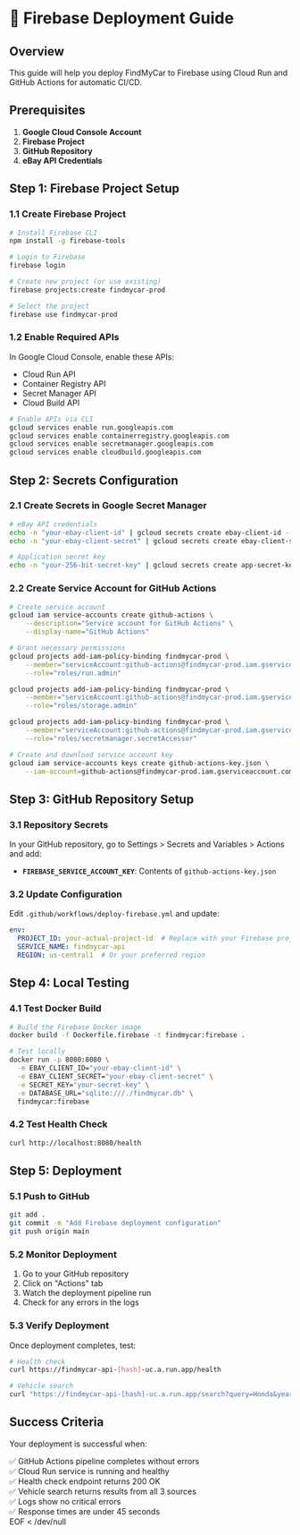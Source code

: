 # 🚀 Firebase Deployment Guide

## Overview

This guide will help you deploy FindMyCar to Firebase using Cloud Run and GitHub Actions for automatic CI/CD.

## Prerequisites

1. **Google Cloud Console Account**
2. **Firebase Project**
3. **GitHub Repository**
4. **eBay API Credentials**

## Step 1: Firebase Project Setup

### 1.1 Create Firebase Project

```bash
# Install Firebase CLI
npm install -g firebase-tools

# Login to Firebase
firebase login

# Create new project (or use existing)
firebase projects:create findmycar-prod

# Select the project
firebase use findmycar-prod
```

### 1.2 Enable Required APIs

In Google Cloud Console, enable these APIs:
- Cloud Run API
- Container Registry API
- Secret Manager API
- Cloud Build API

```bash
# Enable APIs via CLI
gcloud services enable run.googleapis.com
gcloud services enable containerregistry.googleapis.com
gcloud services enable secretmanager.googleapis.com
gcloud services enable cloudbuild.googleapis.com
```

## Step 2: Secrets Configuration

### 2.1 Create Secrets in Google Secret Manager

```bash
# eBay API credentials
echo -n "your-ebay-client-id" | gcloud secrets create ebay-client-id --data-file=-
echo -n "your-ebay-client-secret" | gcloud secrets create ebay-client-secret --data-file=-

# Application secret key
echo -n "your-256-bit-secret-key" | gcloud secrets create app-secret-key --data-file=-
```

### 2.2 Create Service Account for GitHub Actions

```bash
# Create service account
gcloud iam service-accounts create github-actions \
    --description="Service account for GitHub Actions" \
    --display-name="GitHub Actions"

# Grant necessary permissions
gcloud projects add-iam-policy-binding findmycar-prod \
    --member="serviceAccount:github-actions@findmycar-prod.iam.gserviceaccount.com" \
    --role="roles/run.admin"

gcloud projects add-iam-policy-binding findmycar-prod \
    --member="serviceAccount:github-actions@findmycar-prod.iam.gserviceaccount.com" \
    --role="roles/storage.admin"

gcloud projects add-iam-policy-binding findmycar-prod \
    --member="serviceAccount:github-actions@findmycar-prod.iam.gserviceaccount.com" \
    --role="roles/secretmanager.secretAccessor"

# Create and download service account key
gcloud iam service-accounts keys create github-actions-key.json \
    --iam-account=github-actions@findmycar-prod.iam.gserviceaccount.com
```

## Step 3: GitHub Repository Setup

### 3.1 Repository Secrets

In your GitHub repository, go to Settings > Secrets and Variables > Actions and add:

- **`FIREBASE_SERVICE_ACCOUNT_KEY`**: Contents of `github-actions-key.json`

### 3.2 Update Configuration

Edit `.github/workflows/deploy-firebase.yml` and update:

```yaml
env:
  PROJECT_ID: your-actual-project-id  # Replace with your Firebase project ID
  SERVICE_NAME: findmycar-api
  REGION: us-central1  # Or your preferred region
```

## Step 4: Local Testing

### 4.1 Test Docker Build

```bash
# Build the Firebase Docker image
docker build -f Dockerfile.firebase -t findmycar:firebase .

# Test locally
docker run -p 8080:8080 \
  -e EBAY_CLIENT_ID="your-ebay-client-id" \
  -e EBAY_CLIENT_SECRET="your-ebay-client-secret" \
  -e SECRET_KEY="your-secret-key" \
  -e DATABASE_URL="sqlite:///./findmycar.db" \
  findmycar:firebase
```

### 4.2 Test Health Check

```bash
curl http://localhost:8080/health
```

## Step 5: Deployment

### 5.1 Push to GitHub

```bash
git add .
git commit -m "Add Firebase deployment configuration"
git push origin main
```

### 5.2 Monitor Deployment

1. Go to your GitHub repository
2. Click on "Actions" tab
3. Watch the deployment pipeline run
4. Check for any errors in the logs

### 5.3 Verify Deployment

Once deployment completes, test:

```bash
# Health check
curl https://findmycar-api-[hash]-uc.a.run.app/health

# Vehicle search
curl "https://findmycar-api-[hash]-uc.a.run.app/search?query=Honda&year_min=2010"
```

## Success Criteria

Your deployment is successful when:

✅ GitHub Actions pipeline completes without errors  
✅ Cloud Run service is running and healthy  
✅ Health check endpoint returns 200 OK  
✅ Vehicle search returns results from all 3 sources  
✅ Logs show no critical errors  
✅ Response times are under 45 seconds  
EOF < /dev/null
